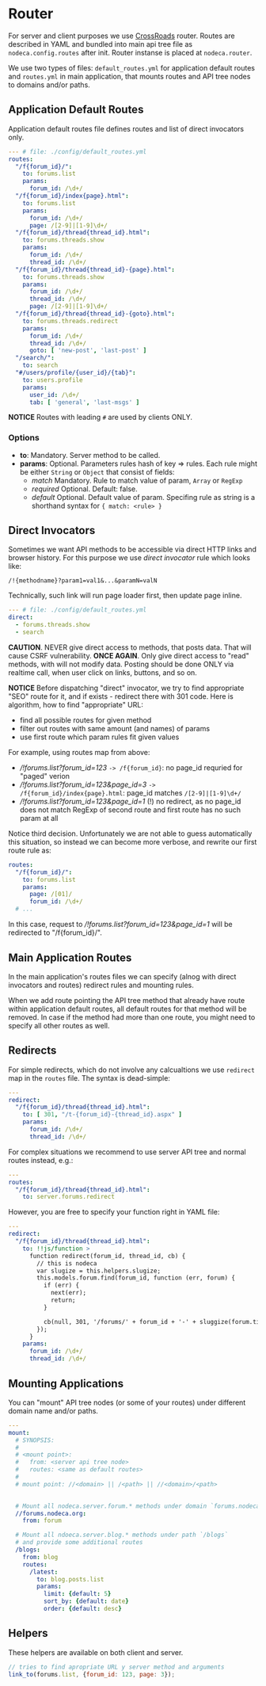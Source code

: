 # Router

For server and client purposes we use [CrossRoads][router] router.
Routes are described in YAML and bundled into main api tree file as
`nodeca.config.routes` after init. Router instanse is placed at `nodeca.router`.

We use two types of files: `default_routes.yml` for application default routes
and `routes.yml` in main application, that mounts routes and API tree nodes to
domains and/or paths.

## Application Default Routes

Application default routes file defines routes and list of direct invocators
only.

``` yaml
--- # file: ./config/default_routes.yml
routes:
  "/f{forum_id}/":
    to: forums.list
    params:
      forum_id: /\d+/
  "/f{forum_id}/index{page}.html":
    to: forums.list
    params:
      forum_id: /\d+/
      page: /[2-9]|[1-9]\d+/
  "/f{forum_id}/thread{thread_id}.html":
    to: forums.threads.show
    params:
      forum_id: /\d+/
      thread_id: /\d+/
  "/f{forum_id}/thread{thread_id}-{page}.html":
    to: forums.threads.show
    params:
      forum_id: /\d+/
      thread_id: /\d+/
      page: /[2-9]|[1-9]\d+/
  "/f{forum_id}/thread{thread_id}-{goto}.html":
    to: forums.threads.redirect
    params:
      forum_id: /\d+/
      thread_id: /\d+/
      goto: [ 'new-post', 'last-post' ]
  "/search/":
    to: search
  "#/users/profile/{user_id}/{tab}":
    to: users.profile
    params:
      user_id: /\d+/
      tab: [ 'general', 'last-msgs' ]
```

**NOTICE** Routes with leading `#` are used by clients ONLY.


### Options

-   **to**: Mandatory. Server method to be called.
-   **params**: Optional. Parameters rules hash of key => rules.
    Each rule might be either `String` or `Object` that consist of fields:
    -   *match* Mandatory. Rule to match value of param, `Array` or `RegExp`
    -   *required* Optional. Default: false.
    -   *default* Optional. Default value of param.
    Specifing rule as string is a shorthand syntax for `{ match: <rule> }`


## Direct Invocators

Sometimes we want API methods to be accessible via direct HTTP links and browser
history. For this purpose we use *direct invocator* rule which looks like:

`/!{methodname}?param1=val1&...&paramN=valN`

Technically, such link will run page loader first, then update page inline. 

``` yaml
--- # file: ./config/default_routes.yml
direct:
  - forums.threads.show
  - search
```

**CAUTION**. NEVER give direct access to methods, that posts data. That will
cause CSRF vulnerability. **ONCE AGAIN**. Only give direct access to "read"
methods, with will not modify data. Posting should be done ONLY via realtime
call, when user click on links, buttons, and so on. 

**NOTICE** Before dispatching "direct" invocator, we try to find appropriate
"SEO" route for it, and if exists - redirect there with 301 code.
Here is algorithm, how to find "appropriate" URL:

-   find all possible routes for given method
-   filter out routes with same amount (and names) of params
-   use first route which param rules fit given values

For example, using routes map from above:

-   */!forums.list?forum_id=123*
    `-> /f{forum_id}`: no page_id requried for "paged" verion
-   */!forums.list?forum_id=123&page_id=3*
    `-> /f{forum_id}/index{page}.html`: page_id matches `/[2-9]|[1-9]\d+/`
-   */!forums.list?forum_id=123&page_id=1*
    (!) no redirect, as no page_id does not match RegExp of second route and
    first route has no such param at all

Notice third decision. Unfortunately we are not able to guess automatically this
situation, so instead we can become more verbose, and rewrite our first route
rule as:

``` yaml
routes:
  "/f{forum_id}/":
    to: forums.list
    params:
      page: /[01]/
      forum_id: /\d+/
  # ...
```

In this case, request to */!forums.list?forum_id=123&page_id=1* will be
redirected to "/f{forum_id}/".


## Main Application Routes

In the main application's routes files we can specify (alnog with direct
invocators and routes) redirect rules and mounting rules.

When we add route pointing the API tree method that already have route within
application default routes, all default routes for that method will be removed.
In case if the method had more than one route, you might need to specify all
other routes as well.

## Redirects

For simple redirects, which do not involve any calcualtions we use `redirect`
map in the `routes` file. The syntax is dead-simple:

``` yaml
---
redirect:
  "/f{forum_id}/thread{thread_id}.html":
    to: [ 301, "/t-{forum_id}-{thread_id}.aspx" ]
    params:
      forum_id: /\d+/
      thread_id: /\d+/
```

For complex situations we recommend to use server API tree and normal routes
instead, e.g.:

``` yaml
---
routes:
  "/f{forum_id}/thread{thread_id}.html":
    to: server.forums.redirect
```

However, you are free to specify your function right in YAML file:

``` yaml
---
redirect:
  "/f{forum_id}/thread{thread_id}.html":
    to: !!js/function >
      function redirect(forum_id, thread_id, cb) {
        // this is nodeca
        var slugize = this.helpers.slugize;
        this.models.forum.find(forum_id, function (err, forum) {
          if (err) {
            next(err);
            return;
          }

          cb(null, 301, '/forums/' + forum_id + '-' + sluggize(forum.title));
        });
      }
    params:
      forum_id: /\d+/
      thread_id: /\d+/
```


## Mounting Applications

You can "mount" API tree nodes (or some of your routes) under different
domain name and/or paths.

``` yaml
---
mount:
  # SYNOPSIS:
  #
  # <mount point>:
  #   from: <server api tree node>
  #   routes: <same as default routes>
  #
  # mount point: //<domain> || /<path> || //<domain>/<path>

 
  # Mount all nodeca.server.forum.* methods under domain `forums.nodeca.org`
  //forums.nodeca.org:
    from: forum

  # Mount all ndoeca.server.blog.* methods under path `/blogs`
  # and provide some additional routes
  /blogs:
    from: blog
    routes:
      /latest:
        to: blog.posts.list
        params:
          limit: {default: 5}
          sort_by: {default: date}
          order: {default: desc}
```


## Helpers

These helpers are available on both client and server.

``` javascript
// tries to find apropriate URL y server method and arguments
link_to(forums.list, {forum_id: 123, page: 3});
```


[router]: https://github.com/millermedeiros/crossroads.js
